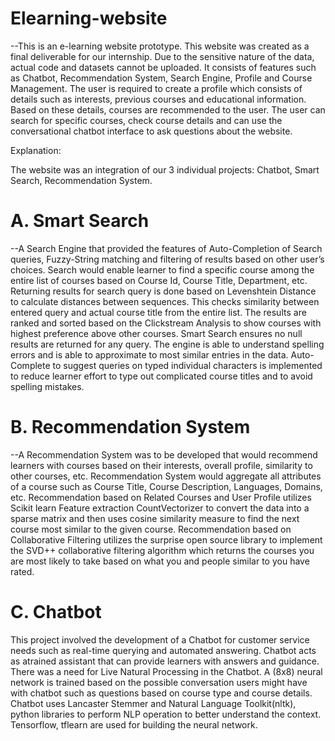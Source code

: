 # Elearning-website

--This is an e-learning website prototype. This website was created as a final deliverable for our internship. Due to the sensitive nature of the data, actual code and datasets cannot be uploaded. It consists of features such as Chatbot, Recommendation System, Search Engine, Profile and Course Management. The user is required to create a profile which consists of details such as interests, previous courses and educational information. Based on these details, courses are recommended to the user. The user can search for specific courses, check course details and can use the conversational chatbot interface to ask questions about the website.

Explanation:

The website was an integration of our 3 individual projects: Chatbot, Smart Search, Recommendation System.

# A. Smart Search

--A Search Engine that provided the features of Auto-Completion of Search queries, Fuzzy-String matching and filtering of results based on other user’s choices.
Search would enable learner to find a specific course among the entire list of courses based on Course Id, Course Title, Department, etc.
Returning results for search query is done based on Levenshtein Distance to calculate distances between sequences. This checks similarity between entered query and actual course title from the entire list.
The results are ranked and sorted based on the Clickstream Analysis to show courses with highest preference above other courses.
Smart Search ensures no null results are returned for any query.
The engine is able to understand spelling errors and is able to approximate to most similar entries in the data.
Auto-Complete to suggest queries on typed individual characters is implemented to reduce learner effort to type out complicated course titles and to avoid spelling mistakes.

# B. Recommendation System

--A Recommendation System was to be developed that would recommend learners with courses based on their interests, overall profile, similarity to other courses, etc.
Recommendation System would aggregate all attributes of a course such as Course Title, Course Description, Languages, Domains, etc.
Recommendation based on Related Courses and User Profile utilizes Scikit learn Feature extraction CountVectorizer to convert the data into a sparse matrix and then uses cosine similarity measure to find the next course most similar to the given course.
Recommendation based on Collaborative Filtering utilizes the surprise open source library to implement the SVD++ collaborative filtering algorithm which returns the courses you are most likely to take based on what you and people similar to you have rated.

# C. Chatbot

This project involved the development of a Chatbot for customer service needs such as real-time querying and automated answering.
Chatbot acts as atrained assistant that can provide learners with answers and guidance.
There was a need for Live Natural Processing in the Chatbot.
A (8x8) neural network is trained based on the possible conversation users might have with chatbot such as questions based on course type and course details.
Chatbot uses Lancaster Stemmer and Natural Language Toolkit(nltk), python libraries to perform NLP operation to better understand the context.
Tensorflow, tflearn are used for building the neural network.
